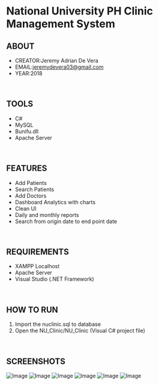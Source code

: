 # National University PH Clinic Management System

## ABOUT
  - CREATOR:Jeremy Adrian De Vera
  - EMAIL:jeremydevera03@gmail.com
  - YEAR:2018
<br />

## TOOLS
  - C#
  - MySQL
  - Bunifu.dll
  - Apache Server
<br />

## FEATURES
  - Add Patients
  - Search Patients
  - Add Doctors
  - Dashboard Analytics with charts
  - Clean UI
  - Daily and monthly reports
  - Search from origin date to end point date
<br />
  
## REQUIREMENTS
  - XAMPP Localhost
  - Apache Server
  - Visual Studio (.NET Framework)
<br />

## HOW TO RUN

  1. Import the nuclinic.sql to database
  2. Open the NU_Clinic/NU_Clinic (Visual C# project file)
<br />

## SCREENSHOTS
  
![Image](https://i.ibb.co/7W0Jtg8/received-323743651775732.png)
![Image](https://i.ibb.co/qdH4JR7/received-337691383710103.png)
![Image](https://i.ibb.co/c3XDRyk/received-342783322946728.png)
![Image](https://i.ibb.co/68WrsLc/received-1103184749852480.png)
![Image](https://i.ibb.co/Kjk75tD/received-2123585667663248.png)
![Image](https://i.ibb.co/z7MJjbB/received-2327556970864111.png)
